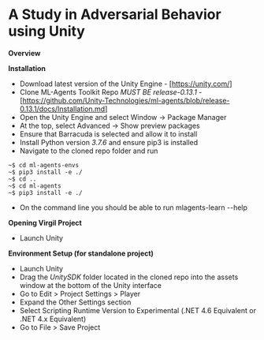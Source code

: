 # A Study in Adversarial Behavior using Unity

**Overview**

**Installation**

- Download latest version of the Unity Engine - [https://unity.com/]
- Clone ML-Agents Toolkit Repo *MUST BE release-0.13.1* - [https://github.com/Unity-Technologies/ml-agents/blob/release-0.13.1/docs/Installation.md]
- Open the Unity Engine and select Window -> Package Manager
- At the top, select Advanced -> Show preview packages
- Ensure that Barracuda is selected and allow it to install
- Install Python version *3.7.6* and ensure pip3 is installed
- Navigate to the cloned repo folder and run
```
~$ cd ml-agents-envs
~$ pip3 install -e ./
~$ cd ..
~$ cd ml-agents
~$ pip3 install -e ./
```
- On the command line you should be able to run mlagents-learn --help

**Opening Virgil Project**
- Launch Unity

**Environment Setup (for standalone project)**
- Launch Unity
- Drag the *UnitySDK* folder located in the cloned repo into the assets window at the bottom of the Unity interface
- Go to Edit > Project Settings > Player
- Expand the Other Settings section
- Select Scripting Runtime Version to Experimental (.NET 4.6 Equivalent or .NET 4.x Equivalent)
- Go to File > Save Project
